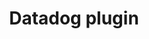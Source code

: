 ---
title: 'Datadog plugin'
name: 'Datadog'

content_type: plugin

publisher: kong-inc
description: ''

products:
    - gateway

works_on:
    - on-prem
    - konnect

min_version:
    gateway: '2.8'

# topologies:
#    - hybrid
#    - db-less
#    - traditional
---